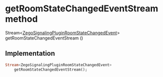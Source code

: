 


# getRoomStateChangedEventStream method








Stream&lt;[ZegoSignalingPluginRoomStateChangedEvent](../../zego_uikit_prebuilt_live_audio_room/ZegoSignalingPluginRoomStateChangedEvent-class.md)> getRoomStateChangedEventStream
()








## Implementation

```dart
Stream<ZegoSignalingPluginRoomStateChangedEvent>
    getRoomStateChangedEventStream();
```







